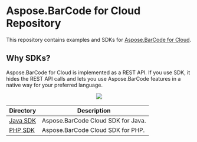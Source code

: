 # Aspose.BarCode for Cloud Repository
This repository contains examples and SDKs for [Aspose.BarCode for Cloud](http://www.aspose.com/cloud/barcode-api.aspx).

## Why SDKs?
Aspose.BarCode for Cloud is implemented as a REST API. If you use SDK, it hides the REST API calls and lets you use Aspose.BarCode features in a native way for your preferred language.

<p align="center">
  <a title="Download complete Aspose.BarCode for Cloud source code" href="https://github.com/asposebarcode/Aspose_BarCode_Cloud/archive/master.zip">
	<img src="https://raw.github.com/AsposeExamples/java-examples-dashboard/master/images/downloadZip-Button-Large.png" />
  </a>
</p>

Directory | Description
--------- | -----------
[Java SDK](https://github.com/asposebarcode/Aspose_BarCode_Cloud/tree/master/SDKs/Aspose.BarCode_Cloud_SDK_for_Java)  |  Aspose.BarCode Cloud SDK for Java.
[PHP SDK](https://github.com/asposebarcode/Aspose_BarCode_Cloud/tree/master/SDKs/Aspose.BarCode_Cloud_SDK_for_PHP)  | Aspose.BarCode Cloud SDK for PHP.

